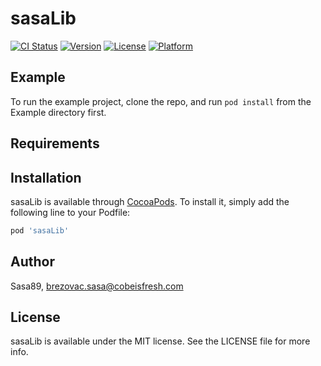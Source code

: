 # sasaLib

[![CI Status](https://img.shields.io/travis/Sasa89/sasaLib.svg?style=flat)](https://travis-ci.org/Sasa89/sasaLib)
[![Version](https://img.shields.io/cocoapods/v/sasaLib.svg?style=flat)](https://cocoapods.org/pods/sasaLib)
[![License](https://img.shields.io/cocoapods/l/sasaLib.svg?style=flat)](https://cocoapods.org/pods/sasaLib)
[![Platform](https://img.shields.io/cocoapods/p/sasaLib.svg?style=flat)](https://cocoapods.org/pods/sasaLib)

## Example

To run the example project, clone the repo, and run `pod install` from the Example directory first.

## Requirements

## Installation

sasaLib is available through [CocoaPods](https://cocoapods.org). To install
it, simply add the following line to your Podfile:

```ruby
pod 'sasaLib'
```

## Author

Sasa89, brezovac.sasa@cobeisfresh.com

## License

sasaLib is available under the MIT license. See the LICENSE file for more info.
